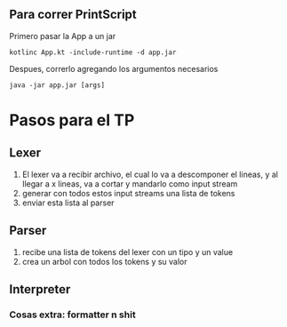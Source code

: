 ## Para correr PrintScript

Primero pasar la App a un jar

```kotlinc App.kt -include-runtime -d app.jar```

Despues, correrlo agregando los argumentos necesarios

```java -jar app.jar [args]```

# Pasos para el TP

## Lexer

1. El lexer va a recibir archivo, el cual lo va a descomponer el lineas, y al llegar a x lineas, va a cortar y mandarlo como
   input stream
2. generar con todos estos input streams una lista de tokens
3. enviar esta lista al parser

## Parser
1. recibe una lista de tokens del lexer con un tipo y un value
2. crea un arbol con todos los tokens y su valor

## Interpreter

### Cosas extra: formatter n shit 
